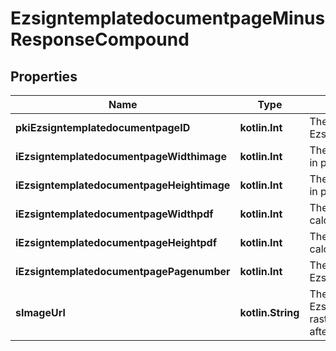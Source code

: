 
# EzsigntemplatedocumentpageMinusResponseCompound

## Properties
Name | Type | Description | Notes
------------ | ------------- | ------------- | -------------
**pkiEzsigntemplatedocumentpageID** | **kotlin.Int** | The unique ID of the Ezsigntemplatedocumentpage | 
**iEzsigntemplatedocumentpageWidthimage** | **kotlin.Int** | The Width of the page&#39;s image in pixels calculated at 100 DPI | 
**iEzsigntemplatedocumentpageHeightimage** | **kotlin.Int** | The Height of the page&#39;s image in pixels calculated at 100 DPI | 
**iEzsigntemplatedocumentpageWidthpdf** | **kotlin.Int** | The Width of the page in points calculated at 72 DPI | 
**iEzsigntemplatedocumentpageHeightpdf** | **kotlin.Int** | The Height of the page in points calculated at 72 DPI | 
**iEzsigntemplatedocumentpagePagenumber** | **kotlin.Int** | The page number in the Ezsigntemplatedocument | 
**sImageUrl** | **kotlin.String** | The Url to the Ezsigntemplatedocumentpage&#39;s rasterized image.  Url will expire after 5 minutes. | 



